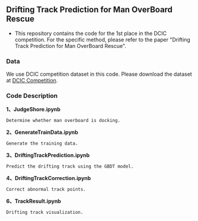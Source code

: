 
## Drifting Track Prediction for Man OverBoard Rescue

* This repository contains the code for the 1st place in the DCIC competition. For the specific method, please refer to the paper "Drifting Track Prediction for Man OverBoard Rescue".

### Data
We use DCIC competition dataset in this code. Please download the dataset at [DCIC Competition](https://www.datafountain.cn/competitions/497/datasets).

### Code Description
**1、JudgeShore.ipynb**  
    
    Determine whether man overboard is docking.

**2、GenerateTrainData.ipynb**  
    
    Generate the training data.

**3、DriftingTrackPrediction.ipynb**  
    
    Predict the drifting track using the GBDT model.

**4、DriftingTrackCorrection.ipynb**  
    
    Correct abnormal track points.

**6、TrackResult.ipynb**  
    
    Drifting track visualization.

